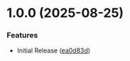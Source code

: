 # 1.0.0 (2025-08-25)


### Features

* Initial Release ([ea0d83d](https://github.com/CoCreate-app/CoCreate-aria/commit/ea0d83d31949a2cd9d66a7dd784f6622f32258ef))
